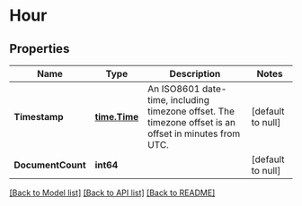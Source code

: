 # Hour

## Properties
Name | Type | Description | Notes
------------ | ------------- | ------------- | -------------
**Timestamp** | [**time.Time**](time.Time.md) | An ISO8601 date-time, including timezone offset.  The timezone offset is an offset in minutes from UTC. | [default to null]
**DocumentCount** | **int64** |  | [default to null]

[[Back to Model list]](../README.md#documentation-for-models) [[Back to API list]](../README.md#documentation-for-api-endpoints) [[Back to README]](../README.md)

